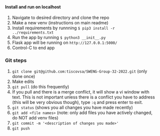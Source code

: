 #### Install and run on localhost
1. Navigate to desired directory and clone the repo
2. Make a new venv (instructions on main readme)
3. Install requirements by runnning `$ pip3 install -r ../requirements.txt`
4. Run the app by running `$ python3 __init__.py`
  1. Flask app will be running on `http://127.0.0.1:5000/`
  2. Control-C to end app


### Git steps
1. `git clone git@github.com:tiscovsa/SWENG-Group-32-2022.git` (only done once)
2. Make edits
3. `git pull` (do this frequently)
  1. If you pull and there is a merge conflict, it will show a vi window with text. This is not important unless there is a conflict you have to address (this will be very obvious though), type `:q` and press enter to exit. 
4. `git status` (shows you all changes you have made recently)
5. `git add <file names>` (note: only add files you have actively changed, do NOT add venv files)
6. `git commit -m '<description of changes you made>'`
7. `git push`
